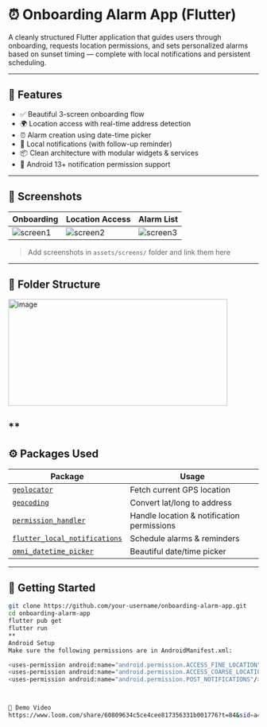 # ⏰ Onboarding Alarm App (Flutter)

A cleanly structured Flutter application that guides users through onboarding, requests location permissions, and sets personalized alarms based on sunset timing — complete with local notifications and persistent scheduling.

---

## 📱 Features

- ✅ Beautiful 3-screen onboarding flow
- 🌍 Location access with real-time address detection
- ⏰ Alarm creation using date-time picker
- 🔔 Local notifications (with follow-up reminder)
- 📦 Clean architecture with modular widgets & services
- 📲 Android 13+ notification permission support

---

## 📸 Screenshots

| Onboarding | Location Access | Alarm List |
|-----------|----------------|------------|
| ![screen1](assets/screens/screen1.png) | ![screen2](assets/screens/screen2.png) | ![screen3](assets/screens/screen3.png) |

> Add screenshots in `assets/screens/` folder and link them here

---

## 🧱 Folder Structure


<img width="441" height="215" alt="image" src="https://github.com/user-attachments/assets/01f6039d-e835-43d7-9e76-08493f6109d6" />


**
---

## ⚙️ Packages Used

| Package | Usage |
|--------|-------|
| [`geolocator`](https://pub.dev/packages/geolocator) | Fetch current GPS location |
| [`geocoding`](https://pub.dev/packages/geocoding) | Convert lat/long to address |
| [`permission_handler`](https://pub.dev/packages/permission_handler) | Handle location & notification permissions |
| [`flutter_local_notifications`](https://pub.dev/packages/flutter_local_notifications) | Schedule alarms & reminders |
| [`omni_datetime_picker`](https://pub.dev/packages/omni_datetime_picker) | Beautiful date/time picker |

---

## 🚀 Getting Started

```bash
git clone https://github.com/your-username/onboarding-alarm-app.git
cd onboarding-alarm-app
flutter pub get
flutter run
**
Android Setup
Make sure the following permissions are in AndroidManifest.xml:

<uses-permission android:name="android.permission.ACCESS_FINE_LOCATION"/>
<uses-permission android:name="android.permission.ACCESS_COARSE_LOCATION"/>
<uses-permission android:name="android.permission.POST_NOTIFICATIONS"/>



🧪 Demo Video
https://www.loom.com/share/60809634c5ce4cee817356331b001776?t=84&sid=a4203457-716e-4b53-95f4-ce7d7765ff91






